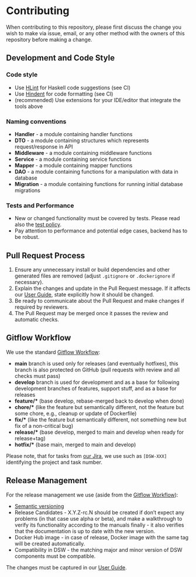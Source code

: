 # Contributing

When contributing to this repository, please first discuss the change you wish to make via issue, email, or any other
method with the owners of this repository before making a change.

## Development and Code Style

### Code style

* Use [HLint](https://github.com/ndmitchell/hlint) for Haskell code suggestions (see CI)
* Use [Hindent](https://github.com/mihaimaruseac/hindent) for code formatting (see CI)
* (recommended) Use extensions for your IDE/editor that integrate the tools above

### Naming conventions

* **Handler** - a module containing handler functions
* **DTO** - a module containing structures which represents request/response in API
* **Middleware** - a module containing middleware functions
* **Service** - a module containing service functions
* **Mapper** - a module containing mapper functions
* **DAO** - a module containing functions for a manipulation with data in database
* **Migration** - a module containing functions for running initial database migrations

### Tests and Performance

* New or changed functionality must be covered by tests. Please read also the [test policy](https://guide.ds-wizard.org/miscellaneous/development/contributing#test-policy).
* Pay attention to performance and potential edge cases, backend has to be robust.

## Pull Request Process

1. Ensure any unnecessary install or build dependencies and other generated files are removed (adjust `.gitignore` or `.dockerignore` if necessary).
2. Explain the changes and update in the Pull Request message. If it affects our [User Guide](https://guide.ds-wizard.org), 
   state explicitly how it should be changed.
3. Be ready to communicate about the Pull Request and make changes if required by reviewers.
4. The Pull Request may be merged once it passes the review and automatic checks.

## Gitflow Workflow

We use the standard [Gitflow Workflow](https://www.atlassian.com/git/tutorials/comparing-workflows/gitflow-workflow):

* __main__ branch is used only for releases (and eventually hotfixes), this branch is also protected on GitHub (pull
  requests with review and all checks must pass)
* __develop__ branch is used for development and as a base for following development branches of features, support
  stuff, and as a base for releases
* __feature/*__ (base develop, rebase-merged back to develop when done)
* __chore/*__ (like the feature but semantically different, not the feature but some chore, e.g., cleanup or update of
  Dockerfile)
* __fix/*__ (like the feature but semantically different, not something new but fix of a non-critical bug)
* __release/*__ (base develop, merged to main and develop when ready for release+tag)
* __hotfix/*__ (base main, merged to main and develop)

Please note, that for tasks from [our Jira](https://ds-wizard.atlassian.net/projects/DSW/issues), we use such
as `[DSW-XXX]` identifying the project and task number.

## Release Management

For the release management we use (aside from the [Gitflow Workflow](https://www.atlassian.com/git/tutorials/comparing-workflows/gitflow-workflow)):

* [Semantic versioning](https://semver.org)
* Release Candidates - X.Y.Z-rc.N should be created if don’t expect any problems (in that case use alpha or beta), and
  make a walkthrough to verify its functionality according to the manuals finally - it also verifies that the
  documentation is up to date with the new version.
* Docker Hub image - in case of release, Docker image with the same tag will be created automatically.
* Compatibility in DSW - the matching major and minor version of DSW components must be compatible.

The changes must be captured in our [User Guide](https://guide.ds-wizard.org).
